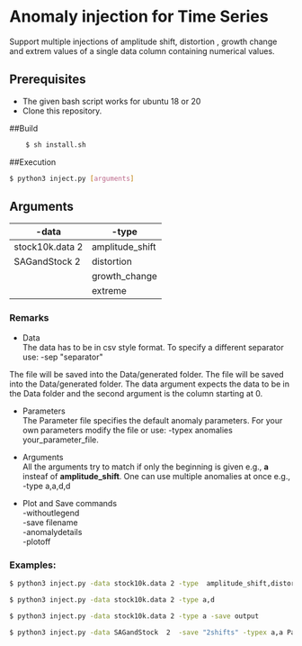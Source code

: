 # Anomaly injection for Time Series  
Support multiple injections of amplitude shift, distortion , growth change and extrem values of a single data column containing numerical values.


## Prerequisites
- The given bash script works for ubuntu 18 or 20 
- Clone this repository.

##Build
```bash
    $ sh install.sh
```
##Execution
```bash
$ python3 inject.py [arguments]
```
## Arguments

 | -data  | -type   
 | -------- | -------- | 
 | stock10k.data 2    | amplitude_shift |
 | SAGandStock  2  |distortion |  
 |   | growth_change |
 |   | extreme |   
 




### Remarks
- Data\
The data has to be in csv style format. To specify a different separator use:
-sep  "separator"

The file will be saved into the Data/generated folder.
The file will be saved into the Data/generated folder.
The data argument expects the data to be in the Data folder and the second argument
is the column starting at 0.
- Parameters\
The Parameter file specifies the default anomaly parameters.
For your own parameters modify the file or use:
-typex anomalies your_parameter_file.

- Arguments\
All the arguments try to match if only the beginning is given e.g.,  **a** insteaf of **amplitude_shift**.
One can use multiple anomalies at once e.g., -type a,a,d,d

- Plot and Save commands\
-withoutlegend\
-save filename\
-anomalydetails\
-plotoff
### Examples:
```bash
$ python3 inject.py -data stock10k.data 2 -type  amplitude_shift,distortion -anomalydetails

$ python3 inject.py -data stock10k.data 2 -type a,d 

$ python3 inject.py -data stock10k.data 2 -type a -save output 

$ python3 inject.py -data SAGandStock  2  -save "2shifts" -typex a,a Parameters -plotoff

```

[comment]: <> (### Additional experimental run)

[comment]: <> (The file runc.py has an optional argument -cont where one can continue working on the same anomalies and -delete to delete an anomalie by index)

[comment]: <> (#### Example)

[comment]: <> (```bash)

[comment]: <> ($ python3 runc.py -data Data/stock10k.data -col 2 -cont)

[comment]: <> (-t a -l 10 )

[comment]: <> (-t d   )

[comment]: <> (-t g)

[comment]: <> (-an )

[comment]: <> (1 {'type': 'amplitude_shift', 'factor': 8, 'index_range': &#40;690, 699&#41;} )

[comment]: <> (2 {'type': 'distortion', 'factor': 8, 'index_range': &#40;11270, 11279&#41;} )

[comment]: <> (3 {'type': 'growth_change', 'factor': 8, 'index_range': &#40;5064, 5073&#41;} )

[comment]: <> (-delete 2 )

[comment]: <> (-an )

[comment]: <> (1 {'type': 'amplitude_shift', 'factor': 8, 'index_range': &#40;690, 699&#41;} )

[comment]: <> (3 {'type': 'growth_change', 'factor': 8, 'index_range': &#40;5064, 5073&#41;} )

[comment]: <> (-save continiousoutput)

[comment]: <> (exit)

[comment]: <> (```)


